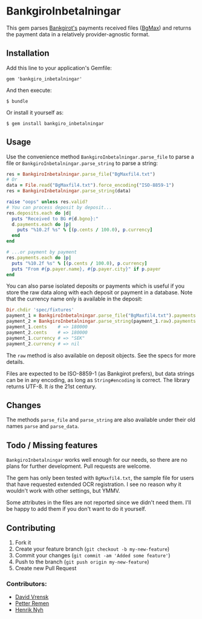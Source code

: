# BankgiroInbetalningar

This gem parses [Bankgirot's](http://bankgirot.se) payments received files
([BgMax](http://www.bgc.se/Default____5641.aspx)) and returns the payment
data in a relatively provider-agnostic format.

## Installation

Add this line to your application's Gemfile:

    gem 'bankgiro_inbetalningar'

And then execute:

    $ bundle

Or install it yourself as:

    $ gem install bankgiro_inbetalningar

## Usage

Use the convenience method `BankgiroInbetalningar.parse_file` to parse a file
or `BankgiroInbetalningar.parse_string` to parse a string:

```ruby
res = BankgiroInbetalningar.parse_file("BgMaxfil4.txt")
# Or
data = File.read("BgMaxfil4.txt").force_encoding("ISO-8859-1")
res = BankgiroInbetalningar.parse_string(data)

raise "oops" unless res.valid?
# You can process deposit by deposit...
res.deposits.each do |d|
  puts "Received to BG #{d.bgno}:"
  d.payments.each do |p|
    puts "%10.2f %s" % [(p.cents / 100.0), p.currency]
  end
end

# ...or payment by payment
res.payments.each do |p|
  puts "%10.2f %s" % [(p.cents / 100.0), p.currency]
  puts "From #{p.payer.name}, #{p.payer.city}" if p.payer
end
```

You can also parse isolated deposits or payments which is useful if you store
the raw data along with each deposit or payment in a database.  Note that the
currency name only is available in the deposit:

```ruby
Dir.chdir 'spec/fixtures'
payment_1 = BankgiroInbetalningar.parse_file("BgMaxfil4.txt").payments.first
payment_2 = BankgiroInbetalningar.parse_string(payment_1.raw).payments.first
payment_1.cents    # => 180000
payment_2.cents    # => 180000
payment_1.currency # => "SEK"
payment_2.currency # => nil
```

The `raw` method is also available on deposit objects.
See the specs for more details.

Files are expected to be ISO-8859-1 (as Bankgirot prefers), but data strings
can be in any encoding, as long as `String#encoding` is correct. The library
returns UTF-8. It *is* the 21st century.

## Changes

The methods `parse_file` and `parse_string` are also available under their
old names `parse` and `parse_data`.

## Todo / Missing features

`BankgiroInbetalningar` works well enough for our needs, so there are no plans for
further development.  Pull requests are welcome.

The gem has only been tested with `BgMaxfil4.txt`, the sample file for
users that have requested extended OCR registration.  I see no reason
why it wouldn't work with other settings, but YMMV.

Some attributes in the files are not reported since we didn't need them.
I'll be happy to add them if you don't want to do it yourself.

## Contributing

1. Fork it
2. Create your feature branch (`git checkout -b my-new-feature`)
3. Commit your changes (`git commit -am 'Added some feature'`)
4. Push to the branch (`git push origin my-new-feature`)
5. Create new Pull Request

### Contributors:

* [David Vrensk](https://github.com/dvrensk)
* [Petter Remen](https://github.com/remen)
* [Henrik Nyh](https://github.com/henrik)
